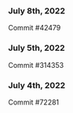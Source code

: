 ### July 8th, 2022

Commit #42479

### July 5th, 2022

Commit #314353


### July 4th, 2022

Commit #72281
